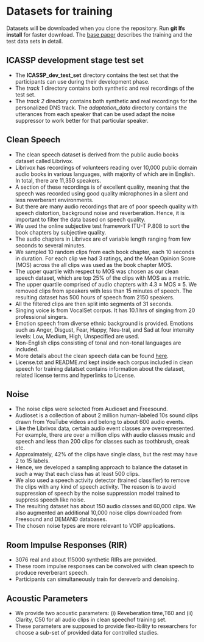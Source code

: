 # Datasets for training
Datasets will be downloaded when you clone the repository. Run **git lfs install** for faster download. The [base paper](https://github.com/microsoft/DNS-Challenge/blob/master/docs/ICASSP_2021_DNS_challenge.pdf) describes the training and the test data sets in detail.

## ICASSP development stage test set
* The <b>ICASSP_dev_test_set</b> directory contains the test set that the participants can use during their development phase.
* The <i>track 1</i> directory contains both synthetic and real recordings of the test set.
* The <i>track 2</i> directory contains both synthetic and real recordings for the personalized DNS track. The <i>adaptation_data</i> directory contains the utterances from each speaker that can be used adapt the noise suppressor to work better for that particular speaker.

## Clean Speech
* The clean speech dataset is derived from the public audio books dataset called Librivox.
* Librivox has recordings of volunteers reading over 10,000 public domain audio books in various languages, with majority of which are in English. In total, there are 11,350 speakers.
* A section of these recordings is of excellent quality, meaning that the speech was recorded using good quality microphones in a silent and less reverberant environments.
* But there are many audio recordings that are of poor speech quality with speech distortion, background noise and reverberation. Hence, it is important to filter the data based on speech quality. 
* We used the online subjective test framework ITU-T P.808 to sort the book chapters by subjective quality.
* The audio chapters in Librivox are of variable length ranging from few seconds to several minutes.
* We sampled 10 random clips from each book chapter, each 10 seconds in duration. For each clip we had 3 ratings, and the Mean Opinion Score (MOS) across the all clips was used as the book chapter MOS.
* The upper quartile with respect to MOS was chosen as our clean speech dataset, which are top 25% of the clips with MOS as a metric.
* The upper quartile comprised of audio chapters with 4.3 ≤ MOS ≤ 5. We removed clips from speakers with less than 15 minutes of speech. The resulting dataset has 500 hours of speech from 2150 speakers. 
* All the filtered clips are then split into segments of 31 seconds.
* Singing voice is from VocalSet corpus. It has 10.1 hrs of singing from 20 professional singers.
* Emotion speech from diverse ethnic background is provided. Emotions such as Anger, Disgust, Fear, Happy, Neu-tral,  and  Sad  at  four  intensity  levels:  Low,  Medium, High, Unspecified are used.
* Non-English clips consisting of tonal and non-tonal languages are included.
* More details about the clean speech data can be found [here](https://github.com/microsoft/DNS-Challenge/blob/icassp21/addrir/docs/ICASSP_2021_deep_noise_suppression_challenge.pdf).
* License.txt and README.md kept inside each corpus included in clean speech for training datatset contains information about the dataset, related license terms and hyperlinks to License. 

## Noise
* The noise clips were selected from Audioset and Freesound.
* Audioset is a collection of about 2 million human-labeled 10s sound clips drawn from YouTube videos and belong to about 600 audio events.
* Like the Librivox data, certain audio event classes are overrepresented. For example, there are over a million clips with audio classes music and speech and less than 200 clips for classes such as toothbrush, creak etc.
* Approximately, 42% of the clips have single class, but the rest may have 2 to 15 labels. 
* Hence, we developed a sampling approach to balance the dataset in such a way that each class has at least 500 clips.
* We also used a speech activity detector (trained classifier) to remove the clips with any kind of speech activity. The reason is to avoid suppression of speech by the noise suppression model trained to suppress speech like noise.
* The resulting dataset has about 150 audio classes and 60,000 clips. We also augmented an additional 10,000 noise clips downloaded from Freesound and DEMAND databases.
* The chosen noise types are more relevant to VOIP applications.

## Room Impulse Responses (RIR)
* 3076 real and about 115000 synthetic RIRs are provided.
* These room impulse responses can be convolved with clean speech to produce reverberant speech.
* Participants can simultaneously train for dereverb and denoising.

## Acoustic Parameters
* We provide two acoustic parameters:  (i) Reveberation time,T60 and (ii) Clarity, C50 for all audio clips in clean speechof  training  set. 
* These parameters are supposed to provide flex-ibility to researchers for choose a sub-set of provided data for controlled studies.

